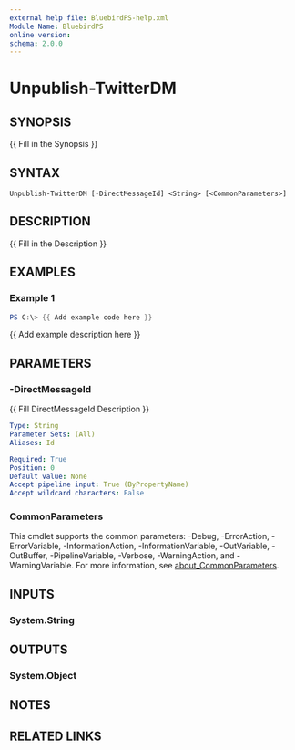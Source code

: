 ```yaml
---
external help file: BluebirdPS-help.xml
Module Name: BluebirdPS
online version:
schema: 2.0.0
---
```


# Unpublish-TwitterDM

## SYNOPSIS
{{ Fill in the Synopsis }}

## SYNTAX

```
Unpublish-TwitterDM [-DirectMessageId] <String> [<CommonParameters>]
```

## DESCRIPTION
{{ Fill in the Description }}

## EXAMPLES

### Example 1
```powershell
PS C:\> {{ Add example code here }}
```

{{ Add example description here }}

## PARAMETERS

### -DirectMessageId
{{ Fill DirectMessageId Description }}

```yaml
Type: String
Parameter Sets: (All)
Aliases: Id

Required: True
Position: 0
Default value: None
Accept pipeline input: True (ByPropertyName)
Accept wildcard characters: False
```

### CommonParameters
This cmdlet supports the common parameters: -Debug, -ErrorAction, -ErrorVariable, -InformationAction, -InformationVariable, -OutVariable, -OutBuffer, -PipelineVariable, -Verbose, -WarningAction, and -WarningVariable. For more information, see [about_CommonParameters](http://go.microsoft.com/fwlink/?LinkID=113216).

## INPUTS

### System.String

## OUTPUTS

### System.Object
## NOTES

## RELATED LINKS
